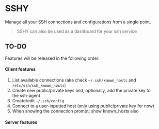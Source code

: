 # SSHY
Manage all your SSH connections and configurations from a single point.
> SSHY can also be used as a dashboard for your ssh service

## TO-DO
Features will be released in the following order:

#### Client features
1. List available connections (aka check `~/.ssh/known_hosts` and `/etc/ssh/ssh_known_hosts`)
2. Create new public/private keys and, optionally, add the private key to the ssh-agent
3. Create/edit `~/.ssh/config`
4. Connect to a user-inputted host (only using public/private key for now)
5. When showing the connection prompt, show known_hosts also

#### Server features
